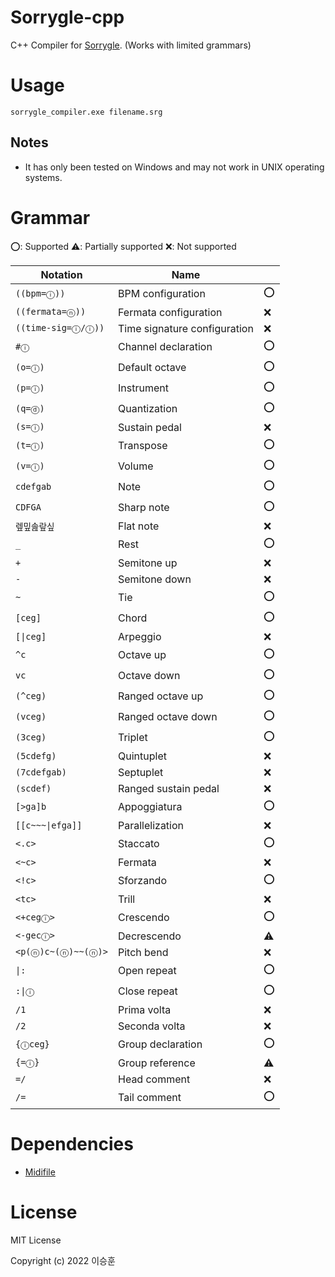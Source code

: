 # Sorrygle-cpp

C++ Compiler for [Sorrygle](https://github.com/JJoriping/Sorrygle). (Works with limited grammars)

# Usage

```
sorrygle_compiler.exe filename.srg
```

## Notes

- It has only been tested on Windows and may not work in UNIX operating systems.

# Grammar

⭕: Supported
⚠️: Partially supported
❌: Not supported

| Notation           | Name                         |     |
| ------------------ | ---------------------------- | --- |
| `((bpm=ⓘ))`        | BPM configuration            | ⭕  |
| `((fermata=ⓝ))`    | Fermata configuration        | ❌  |
| `((time-sig=ⓘ/ⓘ))` | Time signature configuration | ❌  |
| `#ⓘ`               | Channel declaration          | ⭕  |
| `(o=ⓘ)`            | Default octave               | ⭕  |
| `(p=ⓘ)`            | Instrument                   | ⭕  |
| `(q=ⓓ)`            | Quantization                 | ⭕  |
| `(s=ⓘ)`            | Sustain pedal                | ❌  |
| `(t=ⓘ)`            | Transpose                    | ⭕  |
| `(v=ⓘ)`            | Volume                       | ⭕  |
| `cdefgab`          | Note                         | ⭕  |
| `CDFGA`            | Sharp note                   | ⭕  |
| `렢밒솚랖싶`       | Flat note                    | ❌  |
| `_`                | Rest                         | ⭕  |
| `+`                | Semitone up                  | ❌  |
| `-`                | Semitone down                | ❌  |
| `~`                | Tie                          | ⭕  |
| `[ceg]`            | Chord                        | ⭕  |
| `[\|ceg]`          | Arpeggio                     | ❌  |
| `^c`               | Octave up                    | ⭕  |
| `vc`               | Octave down                  | ⭕  |
| `(^ceg)`           | Ranged octave up             | ⭕  |
| `(vceg)`           | Ranged octave down           | ⭕  |
| `(3ceg)`           | Triplet                      | ⭕  |
| `(5cdefg)`         | Quintuplet                   | ❌  |
| `(7cdefgab)`       | Septuplet                    | ❌  |
| `(scdef)`          | Ranged sustain pedal         | ❌  |
| `[>ga]b`           | Appoggiatura                 | ⭕  |
| `[[c~~~\|efga]]`   | Parallelization              | ❌  |
| `<.c>`             | Staccato                     | ⭕  |
| `<~c>`             | Fermata                      | ❌  |
| `<!c>`             | Sforzando                    | ⭕  |
| `<tc>`             | Trill                        | ❌  |
| `<+cegⓘ>`          | Crescendo                    | ⭕  |
| `<-gecⓘ>`          | Decrescendo                  | ⚠️  |
| `<p(ⓝ)c~(ⓝ)~~(ⓝ)>` | Pitch bend                   | ❌  |
| `\|:`              | Open repeat                  | ⭕  |
| `:\|ⓘ`             | Close repeat                 | ⭕  |
| `/1`               | Prima volta                  | ❌  |
| `/2`               | Seconda volta                | ❌  |
| `{ⓘceg}`           | Group declaration            | ⭕  |
| `{=ⓘ}`             | Group reference              | ⚠️  |
| `=/`               | Head comment                 | ❌  |
| `/=`               | Tail comment                 | ⭕  |

# Dependencies

- [Midifile](https://github.com/craigsapp/midifile)

# License

MIT License

Copyright (c) 2022 이승훈
